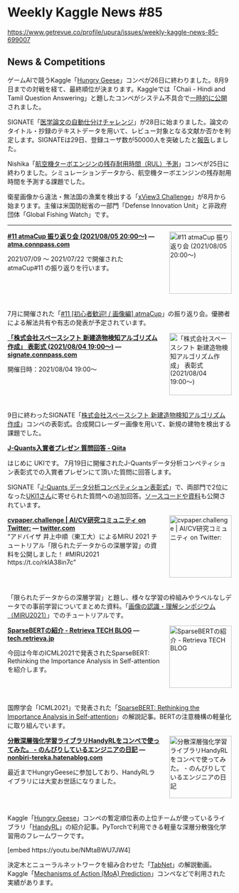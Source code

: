 # Weekly Kaggle News #85
https://www.getrevue.co/profile/upura/issues/weekly-kaggle-news-85-699007
<h3><h2>News &amp; Competitions</h2><p>ゲームAIで競うKaggle「<a href="https://www.kaggle.com/c/hungry-geese/" target="_blank">Hungry Geese</a>」コンペが26日に終わりました。8月9日までの対戦を経て、最終順位が決まります。Kaggleでは「Chaii - Hindi and Tamil Question Answering」と題したコンペがシステム不具合で<a href="https://twitter.com/kagoole/status/1419742864058298376" target="_blank">一時的に公開</a>されました。</p><p>SIGNATE「<a href="https://signate.jp/competitions/471" target="_blank">医学論文の自動仕分けチャレンジ</a>」が28日に始まりました。論文のタイトル・抄録のテキストデータを用いて、レビュー対象となる文献か否かを判定します。SIGNATEは29日、登録ユーザ数が50000人を突破したと<a href="https://signate.co.jp/news/2021/202107291100.html" target="_blank">報告</a>しました。</p><p>Nishika「<a href="https://www.nishika.com/competitions/17/summary" target="_blank">航空機ターボエンジンの残存耐用時間（RUL）予測</a>」コンペが25日に終わりました。シミュレーションデータから、航空機ターボエンジンの残存耐用時間を予測する課題でした。</p><p>衛星画像から違法・無法国の漁業を検出する「<a href="https://www.diu.mil/ai-xview-challenge" target="_blank">xView3 Challenge</a>」が8月から始まります。主催は米国防総省の一部門「Defense Innovation Unit」と非政府団体「Global Fishing Watch」です。</p></h3>
<hr>
<p>
<img width="140" height="140" alt="#11 atmaCup 振り返り会 (2021/08/05 20:00〜)" style="float: right; margin-left: 20px; margin-bottom: 20px;" src="https://s3.amazonaws.com/revue/items/images/010/255/903/thumb/447dae3fea91dde0abb4b605163bdce7.png?1627295867" />
<strong style='display: block;'><a href="https://atma.connpass.com/event/220495/?utm_campaign=Weekly%20Kaggle%20News&amp;utm_medium=email&amp;utm_source=Revue%20newsletter">#11 atmaCup 振り返り会 (2021/08/05 20:00〜)</a> &mdash; <a href="https://atma.connpass.com/event/220495/">atma.connpass.com</a></strong>
<p>2021/07/09 〜 2021/07/22 で開催された atmaCup#11 の振り返りを行います。</p>
</p>
<div style='clear: both;'></div>
<p><p>7月に開催された「<a href="https://www.guruguru.science/competitions/17/?utm_campaign=Weekly%20Kaggle%20News&amp;utm_medium=email&amp;utm_source=Revue%20newsletter" target="_blank">#11 [初心者歓迎! / 画像編] atmaCup</a>」の振り返り会。優勝者による解法共有や有志の発表が予定されています。</p></p>
<p>
<img width="140" height="140" alt="「株式会社スペースシフト 新建造物検知アルゴリズム作成」 表彰式 (2021/08/04 19:00〜)" style="float: right; margin-left: 20px; margin-bottom: 20px;" src="https://s3.amazonaws.com/revue/items/images/010/280/739/thumb/fa22d0ace81deb7197f584009f811d7c.png?1627458520" />
<strong style='display: block;'><a href="https://signate.connpass.com/event/220618/?utm_campaign=Weekly%20Kaggle%20News&amp;utm_medium=email&amp;utm_source=Revue%20newsletter">「株式会社スペースシフト 新建造物検知アルゴリズム作成」 表彰式 (2021/08/04 19:00〜)</a> &mdash; <a href="https://signate.connpass.com/event/220618/">signate.connpass.com</a></strong>
<p>開催日時：2021/08/04 19:00～</p>
</p>
<div style='clear: both;'></div>
<p><p>9日に終わったSIGNATE「<a href="https://signate.jp/competitions/465?utm_campaign=Weekly%20Kaggle%20News&amp;utm_medium=email&amp;utm_source=Revue%20newsletter" target="_blank">株式会社スペースシフト 新建造物検知アルゴリズム作成</a>」コンペの表彰式。合成開口レーダー画像を用いて、新規の建物を検出する課題でした。</p></p>
<p>
<strong style='display: block;'><a href="https://qiita.com/blog_UKI/items/1e329bd684f06db50ca7?utm_campaign=Weekly%20Kaggle%20News&amp;utm_medium=email&amp;utm_source=Revue%20newsletter">J-Quants入賞者プレゼン 質問回答 - Qiita</a></strong>
<p>はじめに UKIです。 7月19日に開催されたJ-Quantsデータ分析コンペティション表彰式での入賞者プレゼンにて頂いた質問に回答します。</p>
</p>
<p><p>SIGNATE「<a href="https://connpass.com/event/218668/" target="_blank">J-Quants データ分析コンペティション表彰式</a>」で、両部門で2位になった<a href="https://signate.jp/users/59845?utm_campaign=Weekly%20Kaggle%20News&amp;utm_medium=email&amp;utm_source=Revue%20newsletter" target="_blank">UKI1さん</a>に寄せられた質問への追加回答。<a href="https://github.com/UKI000/JQuants-Forum?utm_campaign=Weekly%20Kaggle%20News&amp;utm_medium=email&amp;utm_source=Revue%20newsletter" target="_blank">ソースコードや資料</a>も公開されています。</p></p>
<p>
<img width="140" height="140" alt="cvpaper.challenge | AI/CV研究コミュニティ on Twitter:" style="float: right; margin-left: 20px; margin-bottom: 20px;" src="https://s3.amazonaws.com/revue/items/images/010/269/728/thumb/E7SE9-GVkAELNPV.jpg_large?1627383687" />
<strong style='display: block;'><a href="https://twitter.com/CVpaperChalleng/status/1419906270643908613?s=20&amp;utm_campaign=Weekly%20Kaggle%20News&amp;utm_medium=email&amp;utm_source=Revue%20newsletter">cvpaper.challenge | AI/CV研究コミュニティ on Twitter:</a> &mdash; <a href="https://twitter.com/CVpaperChalleng/status/1419906270643908613?s=20">twitter.com</a></strong>
“アドバイザ 井上中順（東工大）によるMIRU 2021 チュートリアル「限られたデータからの深層学習」の資料を公開しました！ #MIRU2021
https://t.co/rklA38in7c”
</p>
<div style='clear: both;'></div>
<p><p>「限られたデータからの深層学習」と題し、様々な学習の枠組みやラベルなしデータでの事前学習についてまとめた資料。「<a href="http://cvim.ipsj.or.jp/MIRU2021/" target="_blank">画像の認識・理解シンポジウム（MIRU2021）</a>」でのチュートリアルです。</p></p>
<p>
<img width="140" height="140" alt="SparseBERTの紹介 - Retrieva TECH BLOG" style="float: right; margin-left: 20px; margin-bottom: 20px;" src="https://s3.amazonaws.com/revue/items/images/010/306/683/thumb/159479255596133?1627602658" />
<strong style='display: block;'><a href="https://tech.retrieva.jp/entry/2021/07/29/094758?utm_campaign=Weekly%20Kaggle%20News&amp;utm_medium=email&amp;utm_source=Revue%20newsletter">SparseBERTの紹介 - Retrieva TECH BLOG</a> &mdash; <a href="https://tech.retrieva.jp/entry/2021/07/29/094758">tech.retrieva.jp</a></strong>
<p>今回は今年のICML2021で発表されたSparseBERT: Rethinking the Importance Analysis in Self-attentionを紹介します。</p>
</p>
<div style='clear: both;'></div>
<p><p>国際学会「ICML2021」で発表された「<a href="https://arxiv.org/abs/2102.12871" target="_blank">SparseBERT: Rethinking the Importance Analysis in Self-attention</a>」の解説記事。BERTの注意機構の軽量化に取り組んでいます。</p></p>
<p>
<img width="140" height="140" alt="分散深層強化学習ライブラリHandyRLをコンペで使ってみた。 - のんびりしているエンジニアの日記" style="float: right; margin-left: 20px; margin-bottom: 20px;" src="https://s3.amazonaws.com/revue/items/images/010/306/688/thumb/1627512273?1627602840" />
<strong style='display: block;'><a href="https://nonbiri-tereka.hatenablog.com/entry/2021/07/29/072301?utm_campaign=Weekly%20Kaggle%20News&amp;utm_medium=email&amp;utm_source=Revue%20newsletter">分散深層強化学習ライブラリHandyRLをコンペで使ってみた。 - のんびりしているエンジニアの日記</a> &mdash; <a href="https://nonbiri-tereka.hatenablog.com/entry/2021/07/29/072301">nonbiri-tereka.hatenablog.com</a></strong>
<p>最近までHungryGeeseに参加しており、HandyRLライブラリには大変お世話になりました。</p>
</p>
<div style='clear: both;'></div>
<p><p>Kaggle「<a href="https://www.kaggle.com/c/hungry-geese/" target="_blank">Hungry Geese</a>」コンペの暫定順位表の上位チームが使っているライブラリ「<a href="https://github.com/DeNA/HandyRL" target="_blank">HandyRL</a>」の紹介記事。PyTorchで利用できる軽量な深層分散強化学習用のフレームワークです。</p></p>
[embed https://youtu.be/NMtaBWU7JW4]
<p><p>決定木とニューラルネットワークを組み合わせた「<a href="https://arxiv.org/abs/1908.07442" target="_blank">TabNet</a>」の解説動画。Kaggle「<a href="https://www.kaggle.com/c/lish-moa/" target="_blank">Mechanisms of Action (MoA) Prediction</a>」コンペなどで利用された実績があります。</p></p>
